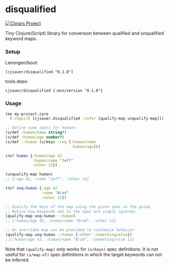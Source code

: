 # disqualified

[![Clojars Project](https://img.shields.io/clojars/v/cjsauer/disqualified.svg)](https://clojars.org/cjsauer/disqualified)

Tiny Clojure(Script) library for conversion between qualified and unqualified
keyword maps.

### Setup

Leiningen/boot:

```
[cjsauer/disqualified "0.1.0"]
```

tools.deps:

```
cjsauer/disqualified {:mvn/version "0.1.0"}
```

### Usage

```Clojure
(ns my-project.core
  (:require [cjsauer.disqualified :refer [qualify-map unqualify-map]]))

;; Define some specs for humans
(s/def :human/name string?)
(s/def :human/age number?)
(s/def ::human (s/keys :req [:human/name
                             :human/age]))

(def human {:human/age 42
            :human/name "Jeff"
            :other 12})

(unqualify-map human)
;; {:age 42, :name "Jeff", :other 12}

(def unq-human {:age 42
                :name "Brad"
                :other 12})

;; Qualify the keys of the map using the given spec as the guide.
;; Notice how keywords not in the spec are simply ignored.
(qualify-map unq-human ::human)
;; {:human/age 42, :human/name "Brad", :other 12} 

;; An overrides map can be provided to customize behavior
(qualify-map unq-human ::human {:other :something/else})
;;{:human/age 42, :human/name "Brad", :something/else 12}
```

Note that `(qualify-map)` only works for `(s/keys)` spec definitions. It is not useful
for `(s/map-of)` spec definitions in which the target keywords can not be inferred.
